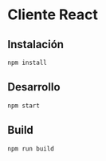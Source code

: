 # Cliente React

## Instalación

```
npm install
```

## Desarrollo

```
npm start
```

## Build

```
npm run build
```
